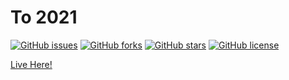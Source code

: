 # To 2021

[![GitHub issues](https://img.shields.io/github/issues/RedS-DEV/time-left-to-2021)](https://github.com/RedS-DEV/time-left-to-2021/issues)
[![GitHub forks](https://img.shields.io/github/forks/RedS-DEV/time-left-to-2021)](https://github.com/RedS-DEV/time-left-to-2021/network)
[![GitHub stars](https://img.shields.io/github/stars/RedS-DEV/time-left-to-2021)](https://github.com/RedS-DEV/time-left-to-2021/stargazers)
[![GitHub license](https://img.shields.io/github/license/RedS-DEV/time-left-to-2021)](https://github.com/RedS-DEV/time-left-to-2021/blob/main/LICENSE)

[Live Here!](https://to-2021.vercel.app)